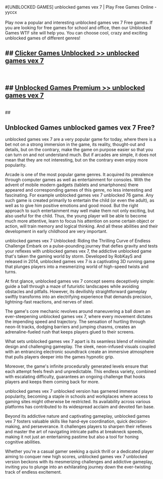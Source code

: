 #[UNBLOCKED GAMES] unblocked games vex 7 | Play Free Games Online - yyccx <br>
<br>
Play now a popular and interesting unblocked games vex 7 Free games. If you are looking for free games for school and office, then our Unblocked Games WTF site will help you. You can choose cool, crazy and exciting unblocked games of different genres!


## ##  [Clicker Games Unblocked >> unblocked games vex 7](http://freeplayer.one?title=unblocked_games_vex_7&ref=22)
  <br>

##  ## [Unblocked Games Premium >> unblocked games vex 7](http://freeplayer.one?title=unblocked_games_vex_7&ref=22)
  <br>
  ##



## Unblocked Games unblocked games vex 7 Free?

unblocked games vex 7 are a very popular game for today, where there is a bet not on a strong immersion in the game, its reality, thought-out and details, but on the contrary, make the game on purpose easier so that you can turn on and not understand much. But if arcades are simple, it does not mean that they are not interesting, but on the contrary even enjoy more popularity.

Arcade is one of the most popular game genres. It acquired its prevalence through computer games as well as entertainment for consoles. With the advent of mobile modern gadgets (tablets and smartphones) there appeared and corresponding games of this genre, no less interesting and fascinating. For example unblocked games vex 7 unblocked 76 game. Any such game is created primarily to entertain the child (or even the adult), as well as to give him positive emotions and good mood. But the right approach to such entertainment may well make them not only exciting, but also useful for the child. Thus, the young player will be able to become much more attentive, learn to focus his attention on some certain object or action, will train memory and logical thinking. And all these abilities and their development in early childhood are very important.

unblocked games vex 7 Unblocked: Riding the Thrilling Curve of Endless Challenge
Embark on a pulse-pounding journey that defies gravity and tests your reflexes with unblocked games vex 7, the addictive unblocked game that's taken the gaming world by storm. Developed by RobKayS and released in 2014, unblocked games vex 7 is a captivating 3D running game that plunges players into a mesmerizing world of high-speed twists and turns.

At first glance, unblocked games vex 7 concept seems deceptively simple: guide a ball through a maze of futuristic landscapes while avoiding obstacles and pitfalls. However, its devilishly straightforward gameplay swiftly transforms into an electrifying experience that demands precision, lightning-fast reactions, and nerves of steel.

The game's core mechanic revolves around maneuvering a ball down an ever-steepening unblocked games vex 7, where every movement dictates the impending speed and trajectory. The sensation of hurtling through neon-lit tracks, dodging barriers and jumping chasms, creates an adrenaline-fueled rush that keeps players glued to their screens.

What sets unblocked games vex 7 apart is its seamless blend of minimalist design and challenging gameplay. The sleek, neon-infused visuals coupled with an entrancing electronic soundtrack create an immersive atmosphere that pulls players deeper into the games hypnotic grip.

Moreover, the game's infinite procedurally generated levels ensure that each attempt feels fresh and unpredictable. This endless variety, combined with escalating difficulty, guarantees an ongoing challenge that hooks players and keeps them coming back for more.

unblocked games vex 7 unblocked version has garnered immense popularity, becoming a staple in schools and workplaces where access to gaming sites might otherwise be restricted. Its availability across various platforms has contributed to its widespread acclaim and devoted fan base.

Beyond its addictive nature and captivating gameplay, unblocked games vex 7 fosters valuable skills like hand-eye coordination, quick decision-making, and perseverance. It challenges players to sharpen their reflexes and master the art of navigating intricate paths at breakneck speeds, making it not just an entertaining pastime but also a tool for honing cognitive abilities.

Whether you're a casual gamer seeking a quick thrill or a dedicated player aiming to conquer new high scores, unblocked games vex 7 unblocked version beckons with its mesmerizing challenges and addictive gameplay, inviting you to plunge into an exhilarating journey down the ever-twisting track of endless excitement.